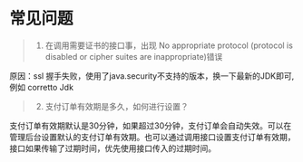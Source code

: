 # 常见问题

> 1. 在调用需要证书的接口事，出现 No appropriate protocol (protocol is disabled or cipher suites are inappropriate)错误

原因：ssl 握手失败，使用了java.security不支持的版本，换一下最新的JDK即可, 例如 corretto Jdk

> 2. 支付订单有效期是多久，如何进行设置？

支付订单有效期默认是30分钟，如果超过30分钟，支付订单会自动失效。可以在管理后台设置默认的支付订单有效期。也可以通过调用接口设置支付订单有效期，接口如果传输了过期时间，优先使用接口传入的过期时间。
